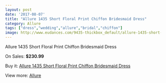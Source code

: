 ```yaml
---
layout: post
date: '2017-08-07'
title: "Allure 1435 Short Floral Print Chiffon Bridesmaid Dress"
category: Allure 
tags: ["dress","wedding","allure","bridal","chiffon"]
image: http://www.eudances.com/9435-thickbox_default/allure-1435-short-floral-print-chiffon-bridesmaid-dress.jpg
---
```

Allure 1435 Short Floral Print Chiffon Bridesmaid Dress

On Sales: **$230.99**
<a href="https://www.eudances.com/en/allure/3140-allure-1435-short-floral-print-chiffon-bridesmaid-dress.html"><amp-img layout="responsive" width="600" height="600" src="//www.eudances.com/9435-thickbox_default/allure-1435-short-floral-print-chiffon-bridesmaid-dress.jpg" alt="Allure 1435 Short Floral Print Chiffon Bridesmaid Dress 0" /></a>
<a href="https://www.eudances.com/en/allure/3140-allure-1435-short-floral-print-chiffon-bridesmaid-dress.html"><amp-img layout="responsive" width="600" height="600" src="//www.eudances.com/9441-thickbox_default/allure-1435-short-floral-print-chiffon-bridesmaid-dress.jpg" alt="Allure 1435 Short Floral Print Chiffon Bridesmaid Dress 1" /></a>
<a href="https://www.eudances.com/en/allure/3140-allure-1435-short-floral-print-chiffon-bridesmaid-dress.html"><amp-img layout="responsive" width="600" height="600" src="//www.eudances.com/9440-thickbox_default/allure-1435-short-floral-print-chiffon-bridesmaid-dress.jpg" alt="Allure 1435 Short Floral Print Chiffon Bridesmaid Dress 2" /></a>
<a href="https://www.eudances.com/en/allure/3140-allure-1435-short-floral-print-chiffon-bridesmaid-dress.html"><amp-img layout="responsive" width="600" height="600" src="//www.eudances.com/9439-thickbox_default/allure-1435-short-floral-print-chiffon-bridesmaid-dress.jpg" alt="Allure 1435 Short Floral Print Chiffon Bridesmaid Dress 3" /></a>
<a href="https://www.eudances.com/en/allure/3140-allure-1435-short-floral-print-chiffon-bridesmaid-dress.html"><amp-img layout="responsive" width="600" height="600" src="//www.eudances.com/9438-thickbox_default/allure-1435-short-floral-print-chiffon-bridesmaid-dress.jpg" alt="Allure 1435 Short Floral Print Chiffon Bridesmaid Dress 4" /></a>
<a href="https://www.eudances.com/en/allure/3140-allure-1435-short-floral-print-chiffon-bridesmaid-dress.html"><amp-img layout="responsive" width="600" height="600" src="//www.eudances.com/9437-thickbox_default/allure-1435-short-floral-print-chiffon-bridesmaid-dress.jpg" alt="Allure 1435 Short Floral Print Chiffon Bridesmaid Dress 5" /></a>
<a href="https://www.eudances.com/en/allure/3140-allure-1435-short-floral-print-chiffon-bridesmaid-dress.html"><amp-img layout="responsive" width="600" height="600" src="//www.eudances.com/9436-thickbox_default/allure-1435-short-floral-print-chiffon-bridesmaid-dress.jpg" alt="Allure 1435 Short Floral Print Chiffon Bridesmaid Dress 6" /></a>

Buy it: [Allure 1435 Short Floral Print Chiffon Bridesmaid Dress](https://www.eudances.com/en/allure/3140-allure-1435-short-floral-print-chiffon-bridesmaid-dress.html "Allure 1435 Short Floral Print Chiffon Bridesmaid Dress")

View more: [Allure ](https://www.eudances.com/en/53-allure "Allure ")